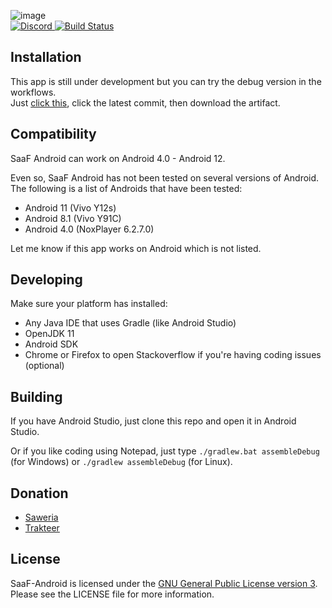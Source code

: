 <p>
  <img src="https://repository-images.githubusercontent.com/374664892/2808cf99-1094-4c91-b785-1f695165bd2f" alt="image" />
  <br/>
  <a href="https://discord.gg/nVXqAJD">
    <img src="https://discordapp.com/api/guilds/727819855222407239/widget.png?style=shield" alt="Discord" />
  </a>
  <a href="https://github.com/Shumi-Project/SaaF-Android/actions">
    <img src="https://github.com/Shumi-Project/SaaF-Android/workflows/Build/badge.svg" alt="Build Status" />
  </a>
</p>

<h2 id="installation">Installation</h2>
<p>
  This app is still under development but you can try the debug version in the workflows.
  <br/>
  Just <a href="../../actions">click this</a>, click the latest commit, then download the artifact.
</p>

## Compatibility
SaaF Android can work on Android 4.0 - Android 12.  

Even so, SaaF Android has not been tested on several versions of Android.  
The following is a list of Androids that have been tested:
- Android 11 (Vivo Y12s)
- Android 8.1 (Vivo Y91C)
- Android 4.0 (NoxPlayer 6.2.7.0)

Let me know if this app works on Android which is not listed.

## Developing
Make sure your platform has installed:
- Any Java IDE that uses Gradle (like Android Studio)
- OpenJDK 11
- Android SDK
- Chrome or Firefox to open Stackoverflow if you're having coding issues (optional)

## Building
If you have Android Studio, just clone this repo and open it in Android Studio.

Or if you like coding using Notepad, just type `./gradlew.bat assembleDebug` (for Windows) or `./gradlew assembleDebug` (for Linux).

<h2 id="donation">Donation</h2>
<ul>
<li><a href="https://saweria.co/AozoraDev">Saweria</a></li>
<li><a href="https://trakteer.id/AozoraDev">Trakteer</a></li>
</ul>

<h2 id="license">License</h2>
<p>SaaF-Android is licensed under the <a href="https://opensource.org/licenses/GPL-3.0">GNU General Public License version 3</a>.
<br/>
Please see the LICENSE file for more information.</p>
